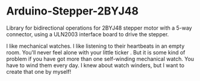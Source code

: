 Arduino-Stepper-2BYJ48
======================

Library for bidirectional operations for 2BYJ48 stepper motor with a 5-way connector, using a ULN2003 interface board to drive the stepper.


I like mechanical watches. I like listening to their heartbeats in an empty room. You'll never feel alone with your little ticker .
But it is some kind of problem if you have got more than one self-winding mechanical watch. You have to wind them every day. I knew about watch winders, but I want to create that one by myself!
